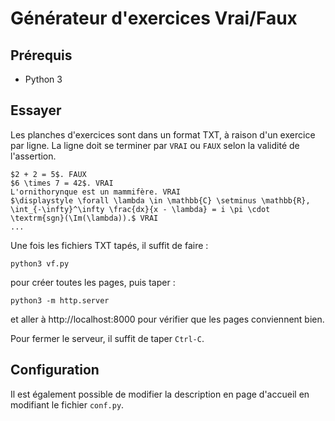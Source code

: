 # Générateur d'exercices Vrai/Faux

## Prérequis

- Python 3

## Essayer

Les planches d'exercices sont dans un format TXT, à raison d'un exercice par ligne. La ligne doit se terminer par `VRAI` ou `FAUX` selon la validité de l'assertion.

    $2 + 2 = 5$. FAUX
    $6 \times 7 = 42$. VRAI
    L'ornithorynque est un mammifère. VRAI
    $\displaystyle \forall \lambda \in \mathbb{C} \setminus \mathbb{R}, \int_{-\infty}^\infty \frac{dx}{x - \lambda} = i \pi \cdot \textrm{sgn}(\Im(\lambda)).$ VRAI
    ...

Une fois les fichiers TXT tapés, il suffit de faire :

    python3 vf.py

pour créer toutes les pages, puis taper :

    python3 -m http.server

et aller à http://localhost:8000 pour vérifier que les pages conviennent bien.

Pour fermer le serveur, il suffit de taper `Ctrl-C`.

## Configuration

Il est également possible de modifier la description en page d'accueil en modifiant le fichier `conf.py`.

